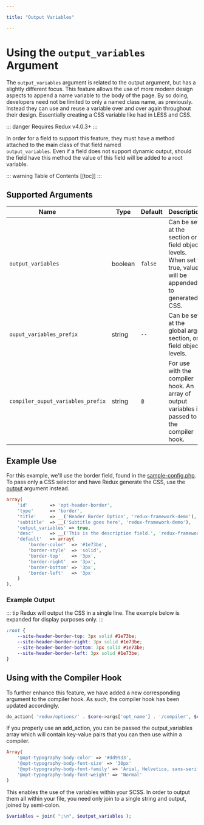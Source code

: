 ```yaml
---

title: "Output Variables" 

---
```


# Using the `output_variables` Argument

The `output_variables` argument is related to the output argument, but has a slightly different focus. This feature 
allows the use of more modern design aspects to append a name variable to the body of the page. By so doing, developers 
need not be limited to only a named class name, as previously. Instead they can use and reuse a variable over and over 
again throughout their design. Essentially creating a CSS variable like had in LESS and CSS.

::: danger 
Requires Redux v4.0.3+
:::

In order for a field to support this feature, they must have a method attached to the main class of that field named  
`output_variables`. Even if a field does not support dynamic output, should the field have this method the value of this
field will be added to a root variable.

::: warning Table of Contents
[[toc]]
:::

## Supported Arguments
|<div style="width:200px;">Name</div>|Type|Default|Description|
|--- |--- |--- |--- |
|`output_variables`|boolean|`false`|Can be set at the section or field object levels. When set to true, values will be appended to generated CSS.|
|`ouput_variables_prefix`|string|`--`|Can be set at the global args, section, or field object levels.|
|`compiler_ouput_variables_prefix`|string|`@`|For use with the compiler hook. An array of output variables is passed to the compiler hook.|

## Example Use

For this example, we'll use the border field, found in the 
<a href="https://github.com/ReduxFramework/redux-framework/blob/master/sample/sample-config.php">sample-config.php</a>. 
To pass only a CSS selector and have Redux generate the CSS, use the [output](output.md) argument instead.
```php
array(
    'id'        => 'opt-header-border',
    'type'      => 'border',
    'title'     => __('Header Border Option', 'redux-framework-demo'),
    'subtitle'  => __('Subtitle goes here', 'redux-framework-demo'),
    'output_variables' => true,
    'desc'      => __('This is the description field.', 'redux-framework-demo'),
    'default'   => array(
        'border-color'  => '#1e73be', 
        'border-style'  => 'solid', 
        'border-top'    => '3px', 
        'border-right'  => '3px', 
        'border-bottom' => '3px', 
        'border-left'   => '3px'
    )
),
```

### Example Output

::: tip 
Redux will output the CSS in a single line. The example below is expanded for display purposes only.
:::

```css
:root {
    --site-header-border-top: 3px solid #1e73be;
    --site-header-border-right: 3px solid #1e73be;
    --site-header-border-bottom: 3px solid #1e73be;
    --site-header-border-left: 3px solid #1e73be;
}
```

## Using with the Compiler Hook
To further enhance this feature, we have added a new corresponding argument to the compiler hook. As such, the compiler hook has been updated accordingly.
```php
do_action( 'redux/options/' . $core->args['opt_name'] . '/compiler', $core->options, $compiler_css, $core->transients['changed_values'], $core->output_variables );
```

If you properly use an add_action, you can be passed the output_variables array which will contain key-value pairs that you can then use within a compiler.

```php
Array(
    '@opt-typography-body-color' => '#dd9933',
    '@opt-typography-body-font-size' => '30px'
    '@opt-typography-body-font-family' => 'Arial, Helvetica, sans-serif'
    '@opt-typography-body-font-weight' => 'Normal'
)
```

This enables the use of the variables within your SCSS. In order to output them all within your file, you need only join to a single string and output, joined by semi-colon. 

```php
$variables = join( ";\n", $output_variables );
```
